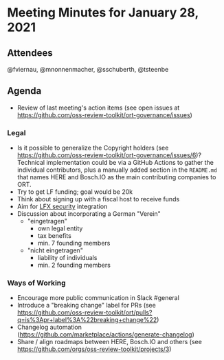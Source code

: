 # Meeting Minutes for January 28, 2021

## Attendees

@fviernau, @mnonnenmacher, @sschuberth, @tsteenbe

## Agenda

- Review of last meeting's action items (see open issues at https://github.com/oss-review-toolkit/ort-governance/issues)

### Legal

- Is it possible to generalize the Copyright holders (see https://github.com/oss-review-toolkit/ort-governance/issues/6)? Technical implementation could be via a GitHub Actions to gather the individual contributors, plus a manually added section in the `README.md` that names HERE and Bosch.IO as the main contributing companies to ORT.
- Try to get LF funding; goal would be 20k
- Think about signing up with a fiscal host to receive funds
- Aim for [LFX security](https://security.lfx.linuxfoundation.org/) integration
- Discussion about incorporating a German "Verein"
  - "eingetragen"
    - own legal entity
    - tax benefits
    - min. 7 founding members
  - "nicht eingetragen"
    - liability of individuals
    - min. 2 founding members

### Ways of Working

- Encourage more public communication in Slack #general
- Introduce a "breaking change" label for PRs (see https://github.com/oss-review-toolkit/ort/pulls?q=is%3Apr+label%3A%22breaking+change%22)
- Changelog automation (https://github.com/marketplace/actions/generate-changelog)
- Share / align roadmaps between HERE, Bosch.IO and others (see https://github.com/orgs/oss-review-toolkit/projects/3)
